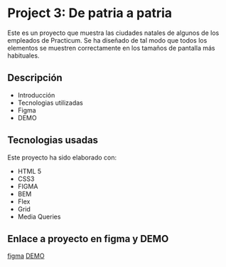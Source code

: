 
# Project 3: De patria a patria

Este es un proyecto que muestra las ciudades natales de algunos de los empleados de Practicum. Se ha diseñado de tal modo que todos los elementos se muestren correctamente en los tamaños de pantalla más habituales.
## Descripción

- Introducción
- Tecnologias utilizadas 
- Figma
- DEMO


## Tecnologias usadas

Este proyecto ha sido elaborado con:

- HTML 5
- CSS3
- FIGMA
- BEM
- Flex
- Grid
- Media Queries


## Enlace a proyecto en figma y DEMO

[figma](https://www.figma.com/file/ZW8wxTYTZH2czTTfDMVHWq/WEB%2C-Sprint-3-%3A-De-patria-a-patria-%7C-desktop-%2B-mobile)
[DEMO](https://bcastillo0.github.io/web_project_3_esp/)


